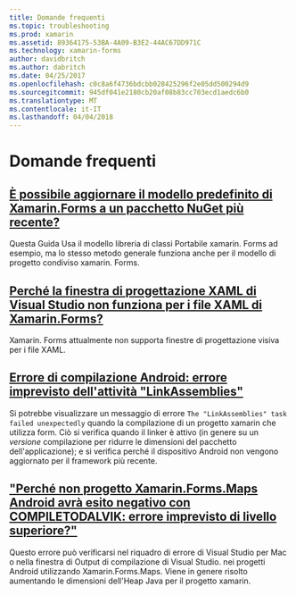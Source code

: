 ```yaml
---
title: Domande frequenti
ms.topic: troubleshooting
ms.prod: xamarin
ms.assetid: 89364175-53BA-4A09-B3E2-44AC67DD971C
ms.technology: xamarin-forms
author: davidbritch
ms.author: dabritch
ms.date: 04/25/2017
ms.openlocfilehash: c0c8a6f4736bdcbb028425296f2e05dd500294d9
ms.sourcegitcommit: 945df041e2180cb20af08b83cc703ecd1aedc6b0
ms.translationtype: MT
ms.contentlocale: it-IT
ms.lasthandoff: 04/04/2018
---
```

# <a name="frequently-asked-questions"></a>Domande frequenti


## <a name="can-i-update-the-xamarinforms-default-template-to-a-newer-nuget-packageupdate-forms-templatemd"></a>[È possibile aggiornare il modello predefinito di Xamarin.Forms a un pacchetto NuGet più recente?](update-forms-template.md)
Questa Guida Usa il modello libreria di classi Portabile xamarin. Forms ad esempio, ma lo stesso metodo generale funziona anche per il modello di progetto condiviso xamarin. Forms. 

## <a name="why-doesnt-the-visual-studio-xaml-designer-work-for-xamarinforms-xaml-filesforms-xaml-designermd"></a>[Perché la finestra di progettazione XAML di Visual Studio non funziona per i file XAML di Xamarin.Forms?](forms-xaml-designer.md)
Xamarin. Forms attualmente non supporta finestre di progettazione visiva per i file XAML.

## <a name="android-build-error-the-linkassemblies-task-failed-unexpectedlyandroid-linkassemblies-errormd"></a>[Errore di compilazione Android: errore imprevisto dell'attività "LinkAssemblies"](android-linkassemblies-error.md)
Si potrebbe visualizzare un messaggio di errore `The "LinkAssemblies" task failed unexpectedly` quando la compilazione di un progetto xamarin che utilizza form. Ciò si verifica quando il linker è attivo (in genere su un *versione* compilazione per ridurre le dimensioni del pacchetto dell'applicazione); e si verifica perché il dispositivo Android non vengono aggiornato per il framework più recente. 


## <a name="why-does-my-xamarinformsmaps-android-project-fail-with-compiletodalvik--unexpected-top-level-errormaps-compiletodalvik-errormd"></a>["Perché non progetto Xamarin.Forms.Maps Android avrà esito negativo con COMPILETODALVIK: errore imprevisto di livello superiore?"](maps-compiletodalvik-error.md)
Questo errore può verificarsi nel riquadro di errore di Visual Studio per Mac o nella finestra di Output di compilazione di Visual Studio. nei progetti Android utilizzando Xamarin.Forms.Maps. Viene in genere risolto aumentando le dimensioni dell'Heap Java per il progetto xamarin.

